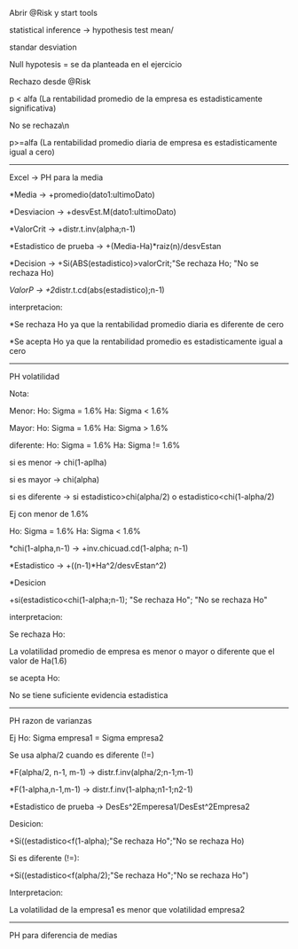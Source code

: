Abrir @Risk y start tools

statistical inference -> hypothesis test mean/ 

standar desviation

Null hypotesis = se da planteada en el ejercicio

Rechazo desde @Risk

p < alfa (La rentabilidad promedio de la empresa es estadisticamente significativa)

No se rechaza\n

p>=alfa (La rentabilidad promedio diaria de empresa es estadisticamente igual a cero)

----------------------------------------------------------------------------------------------
Excel -> PH para la media

*Media -> +promedio(dato1:ultimoDato)

*Desviacion -> +desvEst.M(dato1:ultimoDato)

*ValorCrit -> +distr.t.inv(alpha;n-1)

*Estadistico de prueba -> +(Media-Ha)*raiz(n)/desvEstan

*Decision -> +Si(ABS(estadistico)>valorCrit;"Se rechaza Ho; "No se rechaza Ho)

*ValorP -> +2*distr.t.cd(abs(estadistico);n-1)

interpretacion:

*Se rechaza Ho ya que la rentabilidad promedio diaria es diferente de cero

*Se acepta Ho ya que la rentabilidad promedio es estadisticamente igual a cero

------------------------------------------------------------------------------------------------

PH volatilidad

Nota:

Menor: Ho: Sigma = 1.6%  Ha: Sigma < 1.6%

Mayor: Ho: Sigma = 1.6%  Ha: Sigma > 1.6%

diferente: Ho: Sigma = 1.6%  Ha: Sigma != 1.6%

si es menor -> chi(1-aplha)

si es mayor -> chi(alpha)

si es diferente -> si estadistico>chi(alpha/2) o estadistico<chi(1-alpha/2)

Ej con menor de 1.6%

Ho: Sigma = 1.6%  Ha: Sigma < 1.6%

*chi(1-alpha,n-1) -> +inv.chicuad.cd(1-alpha; n-1)

*Estadistico -> +((n-1)*Ha^2/desvEstan^2)

*Desicion

+si(estadistico<chi(1-alpha;n-1); "Se rechaza Ho"; "No se rechaza Ho"

interpretacion:

Se rechaza Ho:

La volatilidad promedio de empresa es menor o mayor o diferente que el valor de Ha(1.6)

se acepta Ho:

No se tiene suficiente evidencia estadistica

------------------------------------------------------------------------------------------------

PH razon de varianzas

Ej Ho: Sigma empresa1 = Sigma empresa2

Se usa alpha/2 cuando es diferente (!=)

*F(alpha/2, n-1, m-1) -> distr.f.inv(alpha/2;n-1;m-1)

*F(1-alpha,n-1,m-1) -> distr.f.inv(1-alpha;n1-1;n2-1)

*Estadistico de prueba -> DesEs^2Emperesa1/DesEst^2Empresa2

Desicion:

+Si((estadistico<f(1-alpha);"Se rechaza Ho";"No se rechaza Ho)

Si es diferente (!=):

+Si((estadistico<f(alpha/2);"Se rechaza Ho";"No se rechaza Ho")

Interpretacion:

La volatilidad de la empresa1 es menor que volatilidad empresa2

------------------------------------------------------------------------------------------------

PH para diferencia de medias
